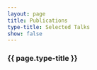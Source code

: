 ```yaml
---
layout: page
title: Publications   
type-title: Selected Talks 
show: false 
---
```


### {{ page.type-title }} 



